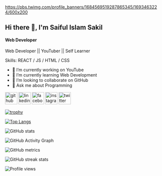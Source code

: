 https://pbs.twimg.com/profile_banners/1684569519287865345/1693463224/600x200
## Hi there 👋, I'm Saiful Islam Sakil
#### Web Developer


Web Developer || YouTuber || Self Learner

Skills: REACT / JS / HTML / CSS

- 🔭 I’m currently working on YouTube 
- 🌱 I’m currently learning Web Development 
- 👯 I’m looking to collaborate on GitHub 
- 💬 Ask me about Programming 


[<img src='https://cdn.jsdelivr.net/npm/simple-icons@3.0.1/icons/github.svg' alt='github' height='40'>](https://github.com/saifulwebp)  [<img src='https://cdn.jsdelivr.net/npm/simple-icons@3.0.1/icons/linkedin.svg' alt='linkedin' height='40'>](https://www.linkedin.com/in/saifulwebp/)  [<img src='https://cdn.jsdelivr.net/npm/simple-icons@3.0.1/icons/facebook.svg' alt='facebook' height='40'>](https://www.facebook.com/saifulwebp)  [<img src='https://cdn.jsdelivr.net/npm/simple-icons@3.0.1/icons/instagram.svg' alt='instagram' height='40'>](https://www.instagram.com/saifulwebp/)  [<img src='https://cdn.jsdelivr.net/npm/simple-icons@3.0.1/icons/twitter.svg' alt='twitter' height='40'>](https://twitter.com/saifulwebp)  

[![trophy](https://github-profile-trophy.vercel.app/?username=saifulwebp)](https://github.com/ryo-ma/github-profile-trophy)

[![Top Langs](https://github-readme-stats.vercel.app/api/top-langs/?username=saifulwebp)](https://github.com/anuraghazra/github-readme-stats)

![GitHub stats](https://github-readme-stats.vercel.app/api?username=saifulwebp&show_icons=true)  

![GitHub Activity Graph](https://activity-graph.herokuapp.com/graph?username=saifulwebp)  

![GitHub metrics](https://metrics.lecoq.io/saifulwebp)  

![GitHub streak stats](https://streak-stats.demolab.com/?user=saifulwebp)  

![Profile views](https://gpvc.arturio.dev/saifulwebp)  

